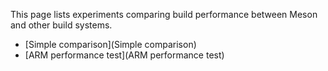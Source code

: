 This page lists experiments comparing build performance between Meson and other build systems.

- [Simple comparison](Simple comparison)
- [ARM performance test](ARM performance test)
